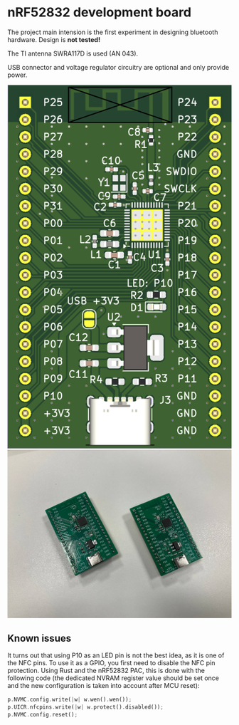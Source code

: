 # nRF52832 development board

The project main intension is the first experiment in designing bluetooth hardware. Design is **not tested!**

The TI antenna SWRA117D is used (AN 043).

USB connector and voltage regulator circuitry are optional and only provide power.

![PCB picture](pcb.png)
![PCB photo](PCB_photo.jpg)

## Known issues

It turns out that using P10 as an LED pin is not the best idea, as it is one of the NFC pins. To use it as a GPIO, you first need to disable the NFC pin protection. Using Rust and the nRF52832 PAC, this is done with the following code (the dedicated NVRAM register value should be set once and the new configuration is taken into account after MCU reset):

```rust
p.NVMC.config.write(|w| w.wen().wen());
p.UICR.nfcpins.write(|w| w.protect().disabled());
p.NVMC.config.reset();
```

